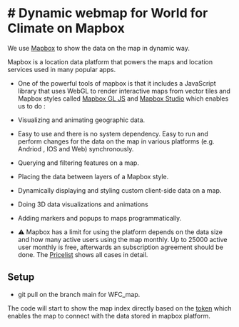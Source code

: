 
# # Dynamic webmap for World for Climate on Mapbox


We use [Mapbox](https://www.mapbox.com/showcase) to show the data on the map in dynamic way.

Mapbox is a location data platform that powers the maps and location services used in many popular apps. 

- One of the powerful tools of mapbox is that it includes a JavaScript library that uses WebGL to render interactive maps from vector tiles and Mapbox styles called [Mapbox GL JS](https://docs.mapbox.com/mapbox-gl-js/guides/) and [Mapbox Studio](https://studio.mapbox.com) which enables us to do :
-  Visualizing and animating geographic data.
-  Easy to use and there is no system dependency. Easy to run and perform changes for the data on the map in various platforms (e.g. Andriod , IOS and Web) synchronously.
-  Querying and filtering features on a map.
-  Placing the data between layers of a Mapbox style.
-  Dynamically displaying and styling custom client-side data on a map.
-  Doing 3D data visualizations and animations
-  Adding markers and popups to maps programmatically.


- ⚠️ Mapbox has a limit for using the platform depends on the data size and how many active users using the map monthly. Up to 25000 active user monthly is free, afterwards an subscription agreement should be done. The [Pricelist](https://www.mapbox.com/pricing) shows all cases in detail.


## Setup

- git pull on the branch main for WFC_map.

The code will start to show the map index directly based on the [token](https://docs.mapbox.com/help/getting-started/access-tokens/) which enables the map to connect with the data stored in mapbox platform.
